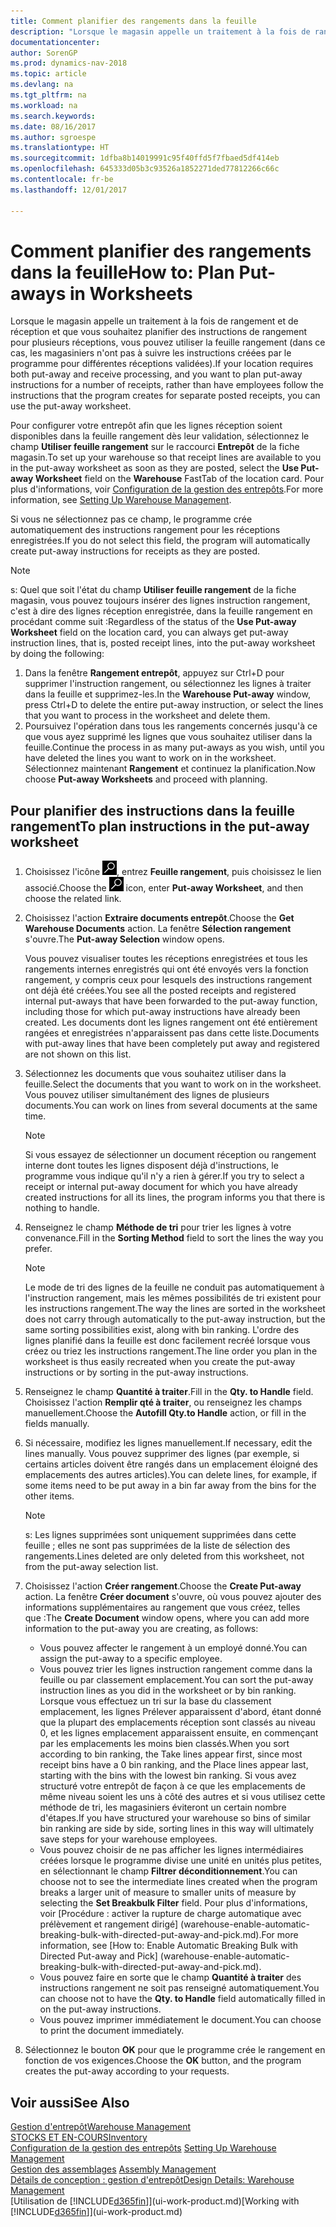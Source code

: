 ```yaml
---
title: Comment planifier des rangements dans la feuille
description: "Lorsque le magasin appelle un traitement à la fois de rangement et de réception et que vous souhaitez planifier des instructions de rangement pour plusieurs réceptions, vous pouvez utiliser la feuille rangement (dans ce cas, les magasiniers n'ont pas à suivre les instructions créées par le programme pour différentes réceptions validées)."
documentationcenter: 
author: SorenGP
ms.prod: dynamics-nav-2018
ms.topic: article
ms.devlang: na
ms.tgt_pltfrm: na
ms.workload: na
ms.search.keywords: 
ms.date: 08/16/2017
ms.author: sgroespe
ms.translationtype: HT
ms.sourcegitcommit: 1dfba8b14019991c95f40ffd5f7fbaed5df414eb
ms.openlocfilehash: 645333d05b3c93526a1852271ded77812266c66c
ms.contentlocale: fr-be
ms.lasthandoff: 12/01/2017

---
```

# <a name="how-to-plan-put-aways-in-worksheets"></a><span data-ttu-id="2fcc6-103">Comment planifier des rangements dans la feuille</span><span class="sxs-lookup"><span data-stu-id="2fcc6-103">How to: Plan Put-aways in Worksheets</span></span>
<span data-ttu-id="2fcc6-104">Lorsque le magasin appelle un traitement à la fois de rangement et de réception et que vous souhaitez planifier des instructions de rangement pour plusieurs réceptions, vous pouvez utiliser la feuille rangement (dans ce cas, les magasiniers n'ont pas à suivre les instructions créées par le programme pour différentes réceptions validées).</span><span class="sxs-lookup"><span data-stu-id="2fcc6-104">If your location requires both put-away and receive processing, and you want to plan put-away instructions for a number of receipts, rather than have employees follow the instructions that the program creates for separate posted receipts, you can use the put-away worksheet.</span></span>  

<span data-ttu-id="2fcc6-105">Pour configurer votre entrepôt afin que les lignes réception soient disponibles dans la feuille rangement dès leur validation, sélectionnez le champ **Utiliser feuille rangement** sur le raccourci **Entrepôt** de la fiche magasin.</span><span class="sxs-lookup"><span data-stu-id="2fcc6-105">To set up your warehouse so that receipt lines are available to you in the put-away worksheet as soon as they are posted, select the **Use Put-away Worksheet** field on the **Warehouse** FastTab of the location card.</span></span> <span data-ttu-id="2fcc6-106">Pour plus d'informations, voir [Configuration de la gestion des entrepôts](warehouse-setup-warehouse.md).</span><span class="sxs-lookup"><span data-stu-id="2fcc6-106">For more information, see [Setting Up Warehouse Management](warehouse-setup-warehouse.md).</span></span>  

<span data-ttu-id="2fcc6-107">Si vous ne sélectionnez pas ce champ, le programme crée automatiquement des instructions rangement pour les réceptions enregistrées.</span><span class="sxs-lookup"><span data-stu-id="2fcc6-107">If you do not select this field, the program will automatically create put-away instructions for receipts as they are posted.</span></span>  

> [!NOTE]  
>  <span data-ttu-id="2fcc6-108">s: Quel que soit l'état du champ **Utiliser feuille rangement** de la fiche magasin, vous pouvez toujours insérer des lignes instruction rangement, c'est à dire des lignes réception enregistrée, dans la feuille rangement en procédant comme suit :</span><span class="sxs-lookup"><span data-stu-id="2fcc6-108">Regardless of the status of the **Use Put-away Worksheet** field on the location card, you can always get put-away instruction lines, that is, posted receipt lines, into the put-away worksheet by doing the following:</span></span>  
>   
>  1.  <span data-ttu-id="2fcc6-109">Dans la fenêtre **Rangement entrepôt**, appuyez sur Ctrl+D pour supprimer l'instruction rangement, ou sélectionnez les lignes à traiter dans la feuille et supprimez-les.</span><span class="sxs-lookup"><span data-stu-id="2fcc6-109">In the **Warehouse Put-away** window, press Ctrl+D to delete the entire put-away instruction, or select the lines that you want to process in the worksheet and delete them.</span></span>  
> 2.  <span data-ttu-id="2fcc6-110">Poursuivez l'opération dans tous les rangements concernés jusqu'à ce que vous ayez supprimé les lignes que vous souhaitez utiliser dans la feuille.</span><span class="sxs-lookup"><span data-stu-id="2fcc6-110">Continue the process in as many put-aways as you wish, until you have deleted the lines you want to work on in the worksheet.</span></span> <span data-ttu-id="2fcc6-111">Sélectionnez maintenant **Rangement** et continuez la planification.</span><span class="sxs-lookup"><span data-stu-id="2fcc6-111">Now choose **Put-away Worksheets** and proceed with planning.</span></span>  

## <a name="to-plan-instructions-in-the-put-away-worksheet"></a><span data-ttu-id="2fcc6-112">Pour planifier des instructions dans la feuille rangement</span><span class="sxs-lookup"><span data-stu-id="2fcc6-112">To plan instructions in the put-away worksheet</span></span>  
1.  <span data-ttu-id="2fcc6-113">Choisissez l'icône ![Page ou état pour la recherche](media/ui-search/search_small.png "Page ou état pour la recherche"), entrez **Feuille rangement**, puis choisissez le lien associé.</span><span class="sxs-lookup"><span data-stu-id="2fcc6-113">Choose the ![Search for Page or Report](media/ui-search/search_small.png "Search for Page or Report icon") icon, enter **Put-away Worksheet**, and then choose the related link.</span></span>  
2.  <span data-ttu-id="2fcc6-114">Choisissez l'action **Extraire documents entrepôt**.</span><span class="sxs-lookup"><span data-stu-id="2fcc6-114">Choose the **Get Warehouse Documents** action.</span></span> <span data-ttu-id="2fcc6-115">La fenêtre **Sélection rangement** s'ouvre.</span><span class="sxs-lookup"><span data-stu-id="2fcc6-115">The **Put-away Selection** window opens.</span></span>  

    <span data-ttu-id="2fcc6-116">Vous pouvez visualiser toutes les réceptions enregistrées et tous les rangements internes enregistrés qui ont été envoyés vers la fonction rangement, y compris ceux pour lesquels des instructions rangement ont déjà été créées.</span><span class="sxs-lookup"><span data-stu-id="2fcc6-116">You see all the posted receipts and registered internal put-aways that have been forwarded to the put-away function, including those for which put-away instructions have already been created.</span></span> <span data-ttu-id="2fcc6-117">Les documents dont les lignes rangement ont été entièrement rangées et enregistrées n'apparaissent pas dans cette liste.</span><span class="sxs-lookup"><span data-stu-id="2fcc6-117">Documents with put-away lines that have been completely put away and registered are not shown on this list.</span></span>  

3. <span data-ttu-id="2fcc6-118">Sélectionnez les documents que vous souhaitez utiliser dans la feuille.</span><span class="sxs-lookup"><span data-stu-id="2fcc6-118">Select the documents that you want to work on in the worksheet.</span></span> <span data-ttu-id="2fcc6-119">Vous pouvez utiliser simultanément des lignes de plusieurs documents.</span><span class="sxs-lookup"><span data-stu-id="2fcc6-119">You can work on lines from several documents at the same time.</span></span>  

    > [!NOTE]  
    >  <span data-ttu-id="2fcc6-120">Si vous essayez de sélectionner un document réception ou rangement interne dont toutes les lignes disposent déjà d'instructions, le programme vous indique qu'il n'y a rien à gérer.</span><span class="sxs-lookup"><span data-stu-id="2fcc6-120">If you try to select a receipt or internal put-away document for which you have already created instructions for all its lines, the program informs you that there is nothing to handle.</span></span>  

4. <span data-ttu-id="2fcc6-121">Renseignez le champ **Méthode de tri** pour trier les lignes à votre convenance.</span><span class="sxs-lookup"><span data-stu-id="2fcc6-121">Fill in the **Sorting Method** field to sort the lines the way you prefer.</span></span>  

    > [!NOTE]  
    >  <span data-ttu-id="2fcc6-122">Le mode de tri des lignes de la feuille ne conduit pas automatiquement à l'instruction rangement, mais les mêmes possibilités de tri existent pour les instructions rangement.</span><span class="sxs-lookup"><span data-stu-id="2fcc6-122">The way the lines are sorted in the worksheet does not carry through automatically to the put-away instruction, but the same sorting possibilities exist, along with bin ranking.</span></span> <span data-ttu-id="2fcc6-123">L'ordre des lignes planifié dans la feuille est donc facilement recréé lorsque vous créez ou triez les instructions rangement.</span><span class="sxs-lookup"><span data-stu-id="2fcc6-123">The line order you plan in the worksheet is thus easily recreated when you create the put-away instructions or by sorting in the put-away instructions.</span></span>  

5.  <span data-ttu-id="2fcc6-124">Renseignez le champ **Quantité à traiter**.</span><span class="sxs-lookup"><span data-stu-id="2fcc6-124">Fill in the **Qty. to Handle** field.</span></span> <span data-ttu-id="2fcc6-125">Choisissez l'action **Remplir qté à traiter**, ou renseignez les champs manuellement.</span><span class="sxs-lookup"><span data-stu-id="2fcc6-125">Choose the **Autofill Qty.to Handle** action, or fill in the fields manually.</span></span>  
6.  <span data-ttu-id="2fcc6-126">Si nécessaire, modifiez les lignes manuellement.</span><span class="sxs-lookup"><span data-stu-id="2fcc6-126">If necessary, edit the lines manually.</span></span> <span data-ttu-id="2fcc6-127">Vous pouvez supprimer des lignes (par exemple, si certains articles doivent être rangés dans un emplacement éloigné des emplacements des autres articles).</span><span class="sxs-lookup"><span data-stu-id="2fcc6-127">You can delete lines, for example, if some items need to be put away in a bin far away from the bins for the other items.</span></span>  

    > [!NOTE]  
    >  <span data-ttu-id="2fcc6-128">s: Les lignes supprimées sont uniquement supprimées dans cette feuille ; elles ne sont pas supprimées de la liste de sélection des rangements.</span><span class="sxs-lookup"><span data-stu-id="2fcc6-128">Lines deleted are only deleted from this worksheet, not from the put-away selection list.</span></span>  

7.  <span data-ttu-id="2fcc6-129">Choisissez l'action **Créer rangement**.</span><span class="sxs-lookup"><span data-stu-id="2fcc6-129">Choose the **Create Put-away** action.</span></span> <span data-ttu-id="2fcc6-130">La fenêtre **Créer document** s'ouvre, où vous pouvez ajouter des informations supplémentaires au rangement que vous créez, telles que :</span><span class="sxs-lookup"><span data-stu-id="2fcc6-130">The **Create Document** window opens, where you can add more information to the put-away you are creating, as follows:</span></span>  

    -   <span data-ttu-id="2fcc6-131">Vous pouvez affecter le rangement à un employé donné.</span><span class="sxs-lookup"><span data-stu-id="2fcc6-131">You can assign the put-away to a specific employee.</span></span>  
    -   <span data-ttu-id="2fcc6-132">Vous pouvez trier les lignes instruction rangement comme dans la feuille ou par classement emplacement.</span><span class="sxs-lookup"><span data-stu-id="2fcc6-132">You can sort the put-away instruction lines as you did in the worksheet or by bin ranking.</span></span> <span data-ttu-id="2fcc6-133">Lorsque vous effectuez un tri sur la base du classement emplacement, les lignes Prélever apparaissent d'abord, étant donné que la plupart des emplacements réception sont classés au niveau 0, et les lignes emplacement apparaissent ensuite, en commençant par les emplacements les moins bien classés.</span><span class="sxs-lookup"><span data-stu-id="2fcc6-133">When you sort according to bin ranking, the Take lines appear first, since most receipt bins have a 0 bin ranking, and the Place lines appear last, starting with the bins with the lowest bin ranking.</span></span> <span data-ttu-id="2fcc6-134">Si vous avez structuré votre entrepôt de façon à ce que les emplacements de même niveau soient les uns à côté des autres et si vous utilisez cette méthode de tri, les magasiniers éviteront un certain nombre d'étapes.</span><span class="sxs-lookup"><span data-stu-id="2fcc6-134">If you have structured your warehouse so bins of similar bin ranking are side by side, sorting lines in this way will ultimately save steps for your warehouse employees.</span></span>  
    -   <span data-ttu-id="2fcc6-135">Vous pouvez choisir de ne pas afficher les lignes intermédiaires créées lorsque le programme divise une unité en unités plus petites, en sélectionnant le champ **Filtrer déconditionnement**.</span><span class="sxs-lookup"><span data-stu-id="2fcc6-135">You can choose not to see the intermediate lines created when the program breaks a larger unit of measure to smaller units of measure by selecting the **Set Breakbulk Filter** field.</span></span> <span data-ttu-id="2fcc6-136">Pour plus d'informations, voir [Procédure : activer la rupture de charge automatique avec prélèvement et rangement dirigé] (warehouse-enable-automatic-breaking-bulk-with-directed-put-away-and-pick.md).</span><span class="sxs-lookup"><span data-stu-id="2fcc6-136">For more information, see [How to: Enable Automatic Breaking Bulk with Directed Put-away and Pick] (warehouse-enable-automatic-breaking-bulk-with-directed-put-away-and-pick.md).</span></span>  
    -   <span data-ttu-id="2fcc6-137">Vous pouvez faire en sorte que le champ **Quantité à traiter** des instructions rangement ne soit pas renseigné automatiquement.</span><span class="sxs-lookup"><span data-stu-id="2fcc6-137">You can choose not to have the **Qty. to Handle** field automatically filled in on the put-away instructions.</span></span>  
    -   <span data-ttu-id="2fcc6-138">Vous pouvez imprimer immédiatement le document.</span><span class="sxs-lookup"><span data-stu-id="2fcc6-138">You can choose to print the document immediately.</span></span>  

8.  <span data-ttu-id="2fcc6-139">Sélectionnez le bouton **OK** pour que le programme crée le rangement en fonction de vos exigences.</span><span class="sxs-lookup"><span data-stu-id="2fcc6-139">Choose the **OK** button, and the program creates the put-away according to your requests.</span></span>  

## <a name="see-also"></a><span data-ttu-id="2fcc6-140">Voir aussi</span><span class="sxs-lookup"><span data-stu-id="2fcc6-140">See Also</span></span>  
[<span data-ttu-id="2fcc6-141">Gestion d'entrepôt</span><span class="sxs-lookup"><span data-stu-id="2fcc6-141">Warehouse Management</span></span>](warehouse-manage-warehouse.md)  
[<span data-ttu-id="2fcc6-142">STOCKS ET EN-COURS</span><span class="sxs-lookup"><span data-stu-id="2fcc6-142">Inventory</span></span>](inventory-manage-inventory.md)  
<span data-ttu-id="2fcc6-143">[Configuration de la gestion des entrepôts](warehouse-setup-warehouse.md)   </span><span class="sxs-lookup"><span data-stu-id="2fcc6-143">[Setting Up Warehouse Management](warehouse-setup-warehouse.md)   </span></span>  
<span data-ttu-id="2fcc6-144">[Gestion des assemblages](assembly-assemble-items.md)  </span><span class="sxs-lookup"><span data-stu-id="2fcc6-144">[Assembly Management](assembly-assemble-items.md)  </span></span>  
[<span data-ttu-id="2fcc6-145">Détails de conception : gestion d'entrepôt</span><span class="sxs-lookup"><span data-stu-id="2fcc6-145">Design Details: Warehouse Management</span></span>](design-details-warehouse-management.md)  
<span data-ttu-id="2fcc6-146">[Utilisation de [!INCLUDE[d365fin](includes/d365fin_md.md)]](ui-work-product.md)</span><span class="sxs-lookup"><span data-stu-id="2fcc6-146">[Working with [!INCLUDE[d365fin](includes/d365fin_md.md)]](ui-work-product.md)</span></span>

